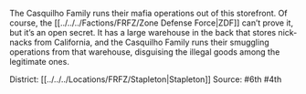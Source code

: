 The Casquilho Family runs their mafia operations out of this storefront. Of course, the [[../../../Factions/FRFZ/Zone Defense Force|ZDF]] can’t prove it, but it’s an open secret. It has a large warehouse in the back that stores nick-nacks from California, and the Casquilho Family runs their smuggling operations from that warehouse, disguising the illegal goods among the legitimate ones.

District: [[../../../Locations/FRFZ/Stapleton|Stapleton]]
Source: #6th #4th 